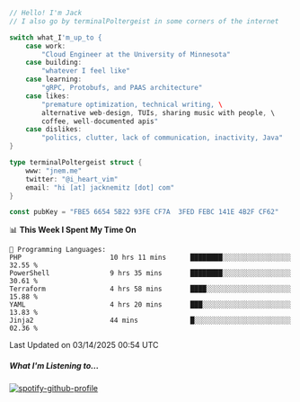 ```go
// Hello! I'm Jack
// I also go by terminalPoltergeist in some corners of the internet

switch what_I'm_up_to {
    case work:
        "Cloud Engineer at the University of Minnesota"
    case building:
        "whatever I feel like"
    case learning:
        "gRPC, Protobufs, and PAAS architecture"
    case likes:
        "premature optimization, technical writing, \
        alternative web-design, TUIs, sharing music with people, \
        coffee, well-documented apis"
    case dislikes:
        "politics, clutter, lack of communication, inactivity, Java"
}

type terminalPoltergeist struct {
    www: "jnem.me"
    twitter: "@i_heart_vim"
    email: "hi [at] jacknemitz [dot] com"
}

const pubKey = "FBE5 6654 5B22 93FE CF7A  3FED FEBC 141E 4B2F CF62"
```

<!--START_SECTION:waka-->
📊 **This Week I Spent My Time On** 

```text
💬 Programming Languages: 
PHP                      10 hrs 11 mins      ████████░░░░░░░░░░░░░░░░░   32.55 % 
PowerShell               9 hrs 35 mins       ████████░░░░░░░░░░░░░░░░░   30.61 % 
Terraform                4 hrs 58 mins       ████░░░░░░░░░░░░░░░░░░░░░   15.88 % 
YAML                     4 hrs 20 mins       ███░░░░░░░░░░░░░░░░░░░░░░   13.83 % 
Jinja2                   44 mins             █░░░░░░░░░░░░░░░░░░░░░░░░   02.36 % 
```


 Last Updated on 03/14/2025 00:54 UTC
<!--END_SECTION:waka-->

##### What I'm Listening to...

[![spotify-github-profile](https://jnem.me/listening-item?maxAge=2592000)](https://jnem.me/listening)

